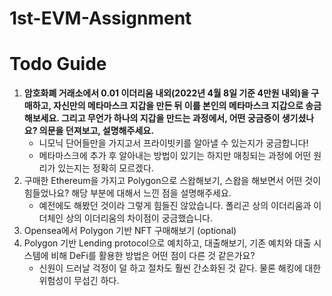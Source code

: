 # 1st-EVM-Assignment

# Todo Guide

1.  ****암호화폐 거래소에서 0.01 이더리움 내외(2022년 4월 8일 기준 4만원 내외)을 구매하고, 자신만의 메타마스크 지갑을 만든 뒤 이를 본인의 메타마스크 지갑으로 송금해보세요. 그리고 무언가 하나의 지갑을 만드는 과정에서, 어떤 궁금증이 생기셨나요? 의문을 던져보고, 설명해주세요.****
    - 니모닉 단어들만을 가지고서 프라이빗키를 알아낼 수 있는지가 궁금합니다!
    - 메타마스크에 추가 후 알아내는 방법이 있기는 하지만 매칭되는 과정에 어떤 원리가 있는지는 정확히 모르겠다.
2. 구매한 Ethereum을 가지고 Polygon으로 스왑해보기, 스왑을 해보면서 어떤 것이 힘들었나요? 해당 부분에 대해서 느낀 점을 설명해주세요.
    - 예전에도 해봤던 것이라 그렇게 힘들진 않았습니다. 폴리곤 상의 이더리움과 이더체인 상의 이더리움의 차이점이 궁금했습니다.
3. Opensea에서 Polygon 기반 NFT 구매해보기 (optional)
4. Polygon 기반 Lending protocol으로 예치하고, 대출해보기, 기존 예치와 대출 시스템에 비해 DeFi를 활용한 방법은 어떤 점이 다른 것 같은가요? 
    - 신원이 드러날 걱정이 덜 하고 절차도 훨씬 간소화된 것 같다. 물론 해킹에 대한 위험성이 무섭긴 하다.

